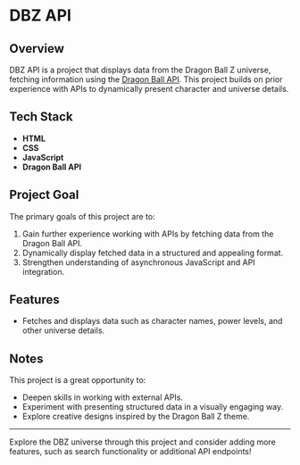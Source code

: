 # DBZ API

## Overview
DBZ API is a project that displays data from the Dragon Ball Z universe, fetching information using the [Dragon Ball API](https://web.dragonball-api.com/). This project builds on prior experience with APIs to dynamically present character and universe details.

## Tech Stack
- **HTML**
- **CSS**
- **JavaScript**
- **Dragon Ball API**

## Project Goal
The primary goals of this project are to:
1. Gain further experience working with APIs by fetching data from the Dragon Ball API.
2. Dynamically display fetched data in a structured and appealing format.
3. Strengthen understanding of asynchronous JavaScript and API integration.

## Features
- Fetches and displays data such as character names, power levels, and other universe details.

## Notes
This project is a great opportunity to:
- Deepen skills in working with external APIs.
- Experiment with presenting structured data in a visually engaging way.
- Explore creative designs inspired by the Dragon Ball Z theme.

---
Explore the DBZ universe through this project and consider adding more features, such as search functionality or additional API endpoints!

